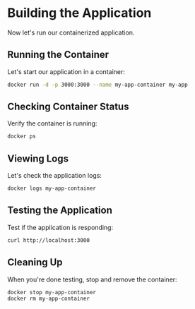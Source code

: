 # Building the Application

Now let's run our containerized application.

## Running the Container

Let's start our application in a container:

```bash
docker run -d -p 3000:3000 --name my-app-container my-app
```

## Checking Container Status

Verify the container is running:

```bash
docker ps
```

## Viewing Logs

Let's check the application logs:

```bash
docker logs my-app-container
```

## Testing the Application

Test if the application is responding:

```bash
curl http://localhost:3000
```

## Cleaning Up

When you're done testing, stop and remove the container:

```bash
docker stop my-app-container
docker rm my-app-container
```
